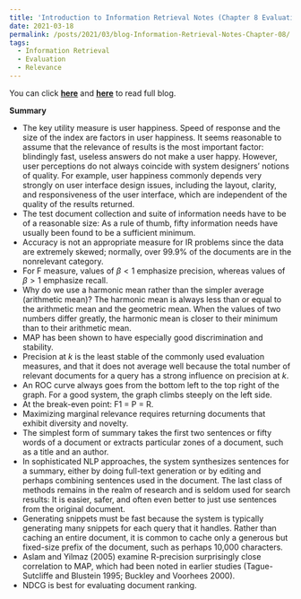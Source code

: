 ```yaml
---
title: 'Introduction to Information Retrieval Notes (Chapter 8 Evaluation in information retrieval)'
date: 2021-03-18
permalink: /posts/2021/03/blog-Information-Retrieval-Notes-Chapter-08/
tags:
  - Information Retrieval
  - Evaluation
  - Relevance
---
```


You can click [**here**](https://pridelee.github.io/files/blog/Chapter-8-Evaluation-in-information-retrieval.pdf) and [**here**](https://zhuanlan.zhihu.com/p/358031013) to read full blog.

**Summary**

- The key utility measure is user happiness. Speed of response and the size of the index are factors in user happiness. It seems reasonable to assume that the relevance of results is the most important factor: blindingly fast, useless answers do not make a user happy. However, user perceptions do not always coincide with system designers’ notions of quality. For example, user happiness commonly depends very strongly on user interface design issues, including the layout, clarity, and responsiveness of the user interface, which are independent of the quality of the results returned.
- The test document collection and suite of information needs have to be of a reasonable size: As a rule of thumb, fifty information needs have usually been found to be a sufficient minimum.
- Accuracy is not an appropriate measure for IR problems since the data are extremely skewed; normally, over 99.9% of the documents are in the nonrelevant category.
- For F measure, values of $\beta < 1$ emphasize precision, whereas values of $\beta > 1$ emphasize recall. 
- Why do we use a harmonic mean rather than the simpler average (arithmetic mean)? The harmonic mean is always less than or equal to the arithmetic mean and the geometric mean. When the values of two numbers differ greatly, the harmonic mean is closer to their minimum than to their arithmetic mean.
- MAP has been shown to have especially good discrimination and stability. 
- Precision at $k$ is the least stable of the commonly used evaluation measures, and that it does not average well because the total number of relevant documents for a query has a strong influence on precision at $k$.
- An ROC curve always goes from the bottom left to the top right of the graph. For a good system, the graph climbs steeply on the left side. 
- At the break-even point: F1 = P = R.
- Maximizing marginal relevance requires returning documents that exhibit diversity and novelty.
- The simplest form of summary takes the first two sentences or fifty words of a document or extracts particular zones of a document, such as a title and an author. 
- In sophisticated NLP approaches, the system synthesizes sentences for a summary, either by doing full-text generation or by editing and perhaps combining sentences used in the document. The last class of methods remains in the realm of research and is seldom used for search results: It is easier, safer, and often even better to just use sentences from the original document.
- Generating snippets must be fast because the system is typically generating many snippets for each query that it handles. Rather than caching an entire document, it is common to cache only a generous but fixed-size prefix of the document, such as perhaps 10,000 characters. 
- Aslam and Yilmaz (2005) examine R-precision surprisingly close correlation to MAP, which had been noted in earlier studies (Tague-Sutcliffe and Blustein 1995; Buckley and Voorhees 2000).
- NDCG is best for evaluating document ranking.
